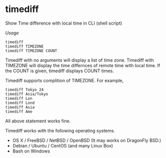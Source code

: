# timediff
Show Time difference with local time in CLI (shell script)

*Usage*

    timediff
    timediff TIMEZONE
    timediff TIMEZONE COUNT

Timediff with no arguments will display a list of time zone.
Timediff with TIMEZONE will display the time differnces of remote time with local time.
If the COUNT is given, timediff displays COUNT times.

Timediff supports complition of TIMEZONE. For example,

    timediff Tokyo 24
    timediff Asia/Tokyo
    timediff Lon
    timediff Lond
    timediff Asia
    timediff Ame

All above statement works fine.

Timediff works with the following operating systems.

* OS X / FreeBSD / NetBSD / OpenBSD (It may works on DragonFly BSD.)
* Debian / Ubuntu / CentOS (and many Linux Box)
* Bash on Windows
